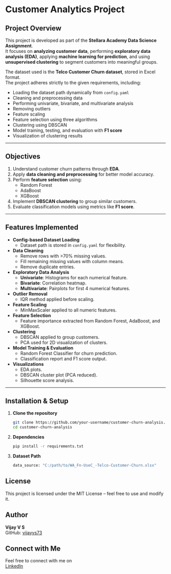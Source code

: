 # Customer Analytics Project

## Project Overview
This project is developed as part of the **Stellara Academy Data Science Assignment**.  
It focuses on **analyzing customer data**, performing **exploratory data analysis (EDA)**, applying **machine learning for prediction**, and using **unsupervised clustering** to segment customers into meaningful groups.

The dataset used is the **Telco Customer Churn dataset**, stored in Excel format.  
The project adheres strictly to the given requirements, including:
- Loading the dataset path dynamically from `config.yaml`
- Cleaning and preprocessing data
- Performing univariate, bivariate, and multivariate analysis
- Removing outliers
- Feature scaling
- Feature selection using three algorithms
- Clustering using DBSCAN
- Model training, testing, and evaluation with **F1 score**
- Visualization of clustering results

---

## Objectives
1. Understand customer churn patterns through **EDA**.
2. Apply **data cleaning and preprocessing** for better model accuracy.
3. Perform **feature selection** using:
   - Random Forest
   - AdaBoost
   - XGBoost
4. Implement **DBSCAN clustering** to group similar customers.
5. Evaluate classification models using metrics like **F1 score**.

---

## Features Implemented
- **Config-based Dataset Loading**
  - Dataset path is stored in `config.yaml` for flexibility.
- **Data Cleaning**
  - Remove rows with >70% missing values.
  - Fill remaining missing values with column means.
  - Remove duplicate entries.
- **Exploratory Data Analysis**
  - **Univariate**: Histograms for each numerical feature.
  - **Bivariate**: Correlation heatmap.
  - **Multivariate**: Pairplots for first 4 numerical features.
- **Outlier Removal**
  - IQR method applied before scaling.
- **Feature Scaling**
  - MinMaxScaler applied to all numeric features.
- **Feature Selection**
  - Feature importance extracted from Random Forest, AdaBoost, and XGBoost.
- **Clustering**
  - DBSCAN applied to group customers.
  - PCA used for 2D visualization of clusters.
- **Model Training & Evaluation**
  - Random Forest Classifier for churn prediction.
  - Classification report and F1 score output.
- **Visualizations**
  - EDA plots.
  - DBSCAN cluster plot (PCA reduced).
  - Silhouette score analysis.

---

## Installation & Setup
1. **Clone the repository**
   ```bash
   git clone https://github.com/your-username/customer-churn-analysis.git
   cd customer-churn-analysis
2. **Dependencies**
    ```bash
   pip install -r requirements.txt
4. **Dataset Path**
    ```bash
   data_source: "C:/path/to/WA_Fn-UseC_-Telco-Customer-Churn.xlsx"

## License
This project is licensed under the MIT License – feel free to use and modify it.

## Author
**Vijay V S**  
GitHub: [vijayvs73](https://github.com/vijayvs73)

## Connect with Me
Feel free to connect with me on  
[LinkedIn](www.linkedin.com/in/vs-vijay)




